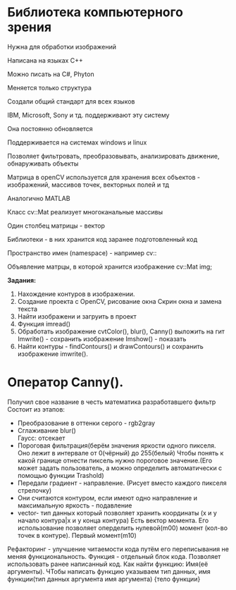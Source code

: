 <h1>Библиотека компьютерного зрения</h1>
<p>Нужна для обработки изображений</p>
<p>Написана на языках C++</p>
<p>Можно писать на C#, Phyton</p>
<p>Меняется только структура</p>
<p>Создали общий стандарт для всех языков</p>
<p>IBM, Microsoft, Sony и тд. поддерживают эту систему</p>
<p>Она постоянно обновляется</p>
<p>Поддерживается на системах windows и linux</p>
<p>Позволяет фильтровать, преобразовывать, анализировать движение, обнаруживать объекты</p>
<p>Матрица в openCV используется для хранения всех объектов - изображений, массивов точек, векторных полей и тд</p>
<p>Аналогично MATLAB </p>
<p>Класс cv::Mat реализует многоканальные массивы</p>
<p>Один столбец матрицы - вектор</p>
<p>Библиотеки - в них хранится код заранее подготовленный код</p>
<p>Пространство имен (namespace) - например cv::</p>

<p>Объявление матрцы, в которой хранится изображение cv::Mat img;</p>

<b>Задания:</b>
1. Нахождение контуров в изображении.
  0. Создание проекта с OpenCV, рисование окна
      Скрин окна и замена текста
  1. Найти изображени и загруить в проект
  2. Функция imread()
  3. Обработать изображение cvtColor(), blur(), Canny()  выложить на гит
       Imwrite() - сохранить изображение
       Imshow() - показать
  4. Найти контуры - findContours() и drawContours() и сохранить изображение imwrite().

<h1>Оператор Canny().</h1>
Получил свое название в честь математика разработавшего фильтр
Состоит из этапов: 
<ul>
<li>Преобразование в оттенки серого - rgb2gray</li>
<li>Сглаживание blur() </li>
    Гаусс: отсекает 
<li> Пороговая фильтрация(берём значения яркости одного пикселя. Оно лежит в интервале от 0(чёрный) до 255(белый) Чтобы понять к какой границе отнести пиксель нужно пороговое значение.(Его может задать пользователь, а можно определить автоматически с помощью функции Trashold) </li>
<li>Передали градиент - направление. (Рисует вместо каждого пикселя стрелочку)</li>
<li>Они считаются контуром, если имеют одно направление и максимальную яркость - подавление</li>
<li>vector- тип данных который позволяет хранить координаты (x и y начало контура|x и y конца контура) Есть вектор момента. Его использование позволяет оперделить нулевой(m00) момент (кол-во точек в контуре). Первый момент(m10)  </li>
  
  </ul>
  Рефакторинг - улучшение читаемости кода путём его переписывания не меняя функциональность.
  Функция - отдельный блок кода. Позволяет использовать ранее написанный код. Как найти функцию: Имя(её аргументы). ЧТобы написать функцию указываем тип данных, имя функции(тип данных аргумента имя аргумента)
  {тело функции}
  

